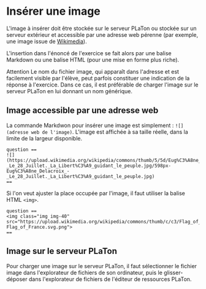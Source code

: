 # Insérer une image

L'image à insérer doit être stockée sur le serveur PLaTon ou stockée sur un serveur extérieur et accessible par une adresse web pérenne (par exemple, une image issue de [Wikimedia](https://commons.wikimedia.org)).

L'insertion dans l'énoncé de l'exercice se fait alors par une balise Markdown ou une balise HTML (pour une mise en forme plus riche).

Attention
Le nom du fichier image, qui apparaît dans l'adresse et est facilement visible par l'élève, peut parfois constituer une indication de la réponse à l'exercice. Dans ce cas, il est préférable de charger l'image sur le serveur PLaTon en lui donnant un nom générique.

## Image accessible par une adresse web

La commande Markdwon pour insérer une image est simplement : `![](adresse web de l'image)`. L'image est affichée à sa taille réelle, dans la limite de la largeur disponible.

```
question ==
![](https://upload.wikimedia.org/wikipedia/commons/thumb/5/5d/Eug%C3%A8ne_Delacroix_-_Le_28_Juillet._La_Libert%C3%A9_guidant_le_peuple.jpg/598px-Eug%C3%A8ne_Delacroix_-_Le_28_Juillet._La_Libert%C3%A9_guidant_le_peuple.jpg)
==
```

Si l'on veut ajuster la place occupée par l'image, il faut utiliser la balise HTML `<img>`.

```
question ==
<img class="img img-40" src="https://upload.wikimedia.org/wikipedia/commons/thumb/c/c3/Flag_of_France.svg/640px-Flag_of_France.svg.png">
==

```
## Image sur le serveur PLaTon

Pour charger une image sur le serveur PLaTon, il faut sélectionner le fichier image dans l'explorateur de fichiers de son ordinateur, puis le glisser-déposer dans l'explorateur de fichiers de l'éditeur de ressources PLaTon.

